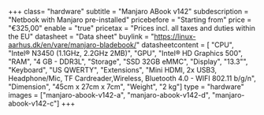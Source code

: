 +++
class= "hardware"
subtitle = "Manjaro ABook v142"
subdescription = "Netbook with Manjaro pre-installed"
pricebefore = "Starting from"
price = "€325,00"
enable = "true"
pricetax = "Prices incl. all taxes and duties within the EU"
datasheet = "Data sheet"
buylink = "https://linux-aarhus.dk/en/vare/manjaro-bladebook/"
datasheetcontent = [
	"CPU",
	"Intel® N3450 (1.1GHz, 2.2GHz 2MB)",
	"GPU",
	"Intel® HD Graphics 500",
	"RAM",
	"4 GB - DDR3L",
	"Storage",
	"SSD 32GB eMMC",
	"Display",
	"13.3\"",
	"Keyboard",
	"US QWERTY",
	"Extensions",
	"Mini HDMI, 2x USB3, Headphone/Mic, TF Cardreader,Wireless, Bluetooth 4.0 - WIFI 802.11 b/g/n",
	"Dimension",
	"45cm x 27cm x 7cm",
	"Weight",
	"2 kg"]
type = "hardware"
images = ["manjaro-abook-v142-a", "manjaro-abook-v142-d", "manjaro-abook-v142-c"]
+++

